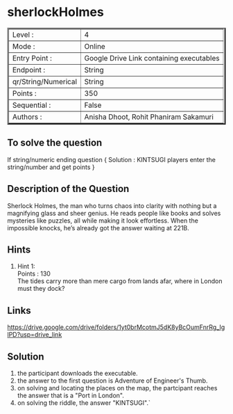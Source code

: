 # sherlockHolmes
<table border=3 >
<tr>
    <td> Level : </td>
    <td>4 </td>
</tr>
<tr>
    <td>Mode :</td>
    <td>Online</td>
</tr>
<tr>
    <td>Entry Point : </td>
    <td> Google Drive Link containing executables</td>
</tr>
<tr>
    <td> Endpoint : </td>
    <td> String </td>
</tr>
<tr>
    <td>qr/String/Numerical</td>
    <td> String</td>
</tr>
<tr>
    <td>Points : </td>
    <td> 350</td>
</tr>
<tr>
    <td>Sequential :  </td>
    <td>False</td>
</tr>
<tr>
    <td>Authors :  </td>
    <td> Anisha Dhoot, Rohit Phaniram Sakamuri </td>
</tr>
</table>

## To solve the question 


If string/numeric ending question {
     Solution : KINTSUGI
    players enter the string/number and get points
}

## Description of the Question
Sherlock Holmes, the man who turns chaos into clarity with nothing but a magnifying glass and sheer genius. He reads people like books and solves mysteries like puzzles, all while making it look effortless. When the impossible knocks, he’s already got the answer waiting at 221B.


## Hints



1. Hint 1:<br>
Points : 130 <br>
The tides carry more than mere cargo from lands afar, where in London must they dock? <br>


## Links 
https://drive.google.com/drive/folders/1yt0brMcotmJ5dK8yBcOumFnrRg_IglPD?usp=drive_link

## Solution 

1. the participant downloads the executable.
2. the answer to the first question is Adventure of Engineer's Thumb.
3. on solving and locating the places on the map, the partcipant reaches the answer that is a "Port in London".
4. on solving the riddle, the answer "KINTSUGI".`
